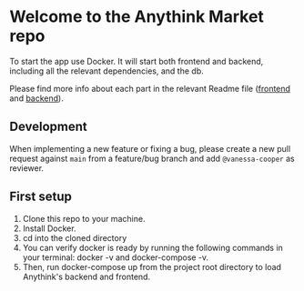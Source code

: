 # Welcome to the Anythink Market repo

To start the app use Docker. It will start both frontend and backend, including all the relevant dependencies, and the db.

Please find more info about each part in the relevant Readme file ([frontend](frontend/readme.md) and [backend](backend/README.md)).

## Development

When implementing a new feature or fixing a bug, please create a new pull request against `main` from a feature/bug branch and add `@vanessa-cooper` as reviewer.

## First setup

1. Clone this repo to your machine.
2. Install Docker.
3. cd into the cloned directory
4. You can verify docker is ready by running the following commands in your terminal: docker -v and docker-compose -v. 
5. Then, run docker-compose up from the project root directory to load Anythink's backend and frontend.

